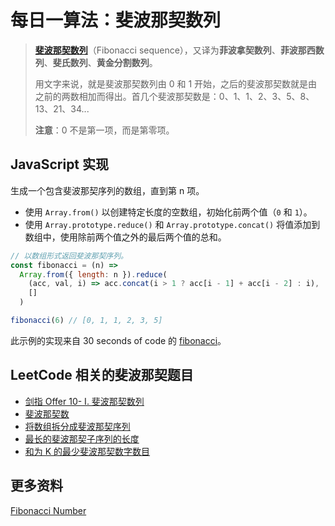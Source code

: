 # 每日一算法：斐波那契数列

> [**斐波那契数列**](https://zh.wikipedia.org/wiki/%E6%96%90%E6%B3%A2%E9%82%A3%E5%A5%91%E6%95%B0%E5%88%97)（Fibonacci sequence），又译为**菲波拿契数列**、**菲波那西数列**、**斐氏数列**、**黄金分割数列**。
>
> 用文字来说，就是斐波那契数列由 0 和 1 开始，之后的斐波那契数就是由之前的两数相加而得出。首几个斐波那契数是：0、1、1、2、3、5、8、13、21、34...
>
> **注意**：0 不是第一项，而是第零项。

## JavaScript 实现

生成一个包含斐波那契序列的数组，直到第 n 项。

- 使用 `Array.from()` 以创建特定长度的空数组，初始化前两个值（`0` 和 `1`）。
- 使用 `Array.prototype.reduce()` 和 `Array.prototype.concat()` 将值添加到数组中，使用除前两个值之外的最后两个值的总和。

```js
// 以数组形式返回斐波那契序列。
const fibonacci = (n) =>
  Array.from({ length: n }).reduce(
    (acc, val, i) => acc.concat(i > 1 ? acc[i - 1] + acc[i - 2] : i),
    []
  )

fibonacci(6) // [0, 1, 1, 2, 3, 5]
```

此示例的实现来自 30 seconds of code 的 [fibonacci](https://www.30secondsofcode.org/js/s/fibonacci)。

## LeetCode 相关的斐波那契题目

- [剑指 Offer 10- I. 斐波那契数列](https://leetcode-cn.com/problems/fei-bo-na-qi-shu-lie-lcof/)
- [斐波那契数](https://leetcode-cn.com/problems/fibonacci-number/)
- [将数组拆分成斐波那契序列](https://leetcode-cn.com/problems/split-array-into-fibonacci-sequence/)
- [最长的斐波那契子序列的长度](https://leetcode-cn.com/problems/length-of-longest-fibonacci-subsequence/)
- [和为 K 的最少斐波那契数字数目](https://leetcode-cn.com/problems/find-the-minimum-number-of-fibonacci-numbers-whose-sum-is-k/)

## 更多资料

[Fibonacci Number](https://github.com/trekhleb/javascript-algorithms/tree/master/src/algorithms/math/fibonacci#fibonacci-number)
